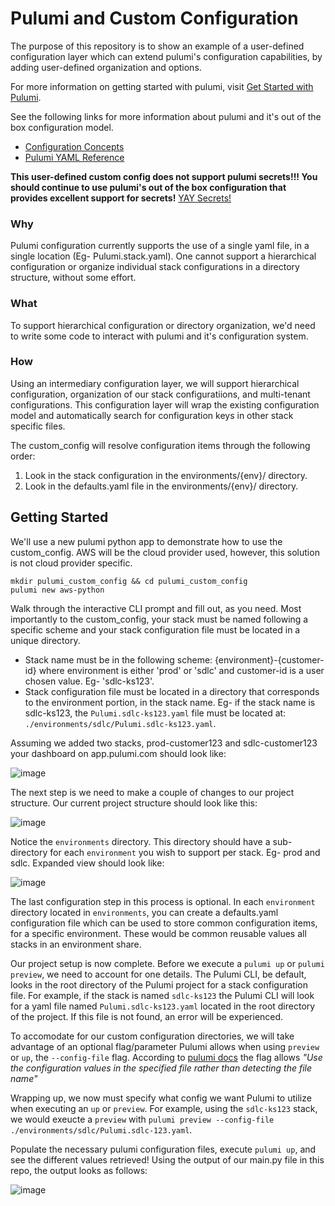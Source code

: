 # Pulumi and Custom Configuration
The purpose of this repository is to show an example of a user-defined configuration layer which can extend pulumi's configuration capabilities, by adding user-defined organization and options.

For more information on getting started with pulumi, visit [Get Started with Pulumi](https://www.pulumi.com/docs/get-started/).

See the following links for more information about pulumi and it's out of the box configuration model.
- [Configuration Concepts](https://www.pulumi.com/docs/intro/concepts/config/)
- [Pulumi YAML Reference](https://www.pulumi.com/docs/reference/pulumi-yaml/)

**This user-defined custom config does not support pulumi secrets!!! You should continue to use pulumi's out of the box configuration that provides excellent support for secrets!**
[YAY Secrets!](https://www.pulumi.com/docs/intro/concepts/secrets/)

### Why
Pulumi configuration currently supports the use of a single yaml file, in a single location (Eg- Pulumi.stack.yaml). One cannot support a hierarchical configuration or organize individual stack configurations in a directory structure, without some effort.

### What
To support hierarchical configuration or directory organization, we'd need to write some code to interact with pulumi and it's configuration system.

### How
Using an intermediary configuration layer, we will support hierarchical configuration, organization of our stack configuratiions, and multi-tenant configurations. This configuration layer will wrap the existing configuration model and automatically search for configuration keys in other stack specific files.

The custom_config will resolve configuration items through the following order:
1. Look in the stack configuration in the environments/{env}/ directory.
2. Look in the defaults.yaml file in the environments/{env}/ directory.

## Getting Started
We'll use a new pulumi python app to demonstrate how to use the custom_config. AWS will be the cloud provider used, however, this solution is not cloud provider specific.

```mkdir pulumi_custom_config && cd pulumi_custom_config```  
```pulumi new aws-python```  

Walk through the interactive CLI prompt and fill out, as you need. Most importantly to the custom_config, your stack must be named following a specific scheme and your stack configuration file must be located in a unique directory. 
- Stack name must be in the following scheme: {environment}-{customer-id} where environment is either 'prod' or 'sdlc' and customer-id is a user chosen value. Eg- 'sdlc-ks123'.
- Stack configuration file must be located in a directory that corresponds to the environment portion, in the stack name. Eg- if the stack name is sdlc-ks123, the `Pulumi.sdlc-ks123.yaml` file must be located at: `./environments/sdlc/Pulumi.sdlc-ks123.yaml`.

Assuming we added two stacks, prod-customer123 and sdlc-customer123 your dashboard on app.pulumi.com should look like:

![image](https://user-images.githubusercontent.com/25461821/128745949-62c144bb-4548-49d0-8d16-eab440f2be8b.png)

The next step is we need to make a couple of changes to our project structure. Our current project structure should look like this:

![image](https://user-images.githubusercontent.com/25461821/128745809-9435fabb-bf4d-41b8-b84c-853c28ab38af.png)

Notice the `environments` directory. This directory should have a sub-directory for each `environment` you wish to support per stack. Eg- prod and sdlc. Expanded view should look like:

![image](https://user-images.githubusercontent.com/25461821/128746148-7c2ef4dd-325d-41d7-9567-6dc04e1961ee.png)

The last configuration step in this process is optional. In each `environment` directory located in `environments`, you can create a defaults.yaml configuration file which can be used to store common configuration items, for a specific environment. These would be common reusable values all stacks in an environment share.

Our project setup is now complete. Before we execute a `pulumi up` or `pulumi preview`, we need to account for one details. The Pulumi CLI, be default, looks in the root directory of the Pulumi project for a stack configuration file. For example, if the stack is named `sdlc-ks123` the Pulumi CLI will look for a yaml file named `Pulumi.sdlc-ks123.yaml` located in the root directory of the project. If this file is not found, an error will be experienced.

To accomodate for our custom configuration directories, we will take advantage of an optional flag/parameter Pulumi allows when using `preview` or `up`, the `--config-file` flag. According to [pulumi docs](https://www.pulumi.com/docs/reference/cli/pulumi_preview/) the flag allows _"Use the configuration values in the specified file rather than detecting the file name"_

Wrapping up, we now must specify what config we want Pulumi to utilize when executing an `up` or `preview`. For example, using the `sdlc-ks123` stack, we would exeucte a `preview` with `pulumi preview --config-file ./environments/sdlc/Pulumi.sdlc-123.yaml`.

Populate the necessary pulumi configuration files, execute ```pulumi up```, and see the different values retrieved! Using the output of our main.py file in this repo, the output looks as follows:

![image](https://user-images.githubusercontent.com/25461821/128747536-89f5ac73-f02d-4ff6-9958-0e884a056361.png)
